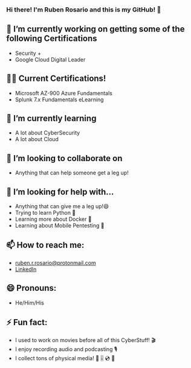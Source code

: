 ### Hi there! I'm Ruben Rosario and this is my GitHub! 👋

## 🔭 I’m currently working on getting some of the following Certifications
  - Security +
  - Google Cloud Digital Leader

## 👨‍💻 Current Certifications!
  - Microsoft AZ-900 Azure Fundamentals
  - Splunk 7.x Fundamentals eLearning

## 🌱 I’m currently learning
  - A lot about CyberSecurity
  - A lot about Cloud
  
## 👯 I’m looking to collaborate on
 - Anything that can help someone get a leg up!
 
## 🤔 I’m looking for help with...
 - Anything that can give me a leg up!😄
 - Trying to learn Python 🐍
 - Learning more about Docker 🐋
 - Learning about Mobile Pentesting 📶

## 📫 How to reach me:
 - [ruben.r.rosario@protonmail.com](mailto:ruben.r.rosario@protonmail.com)
 - [LinkedIn](https://www.linkedin.com/in/rubenrrosario/)
 
## 😄 Pronouns:
 - He/Him/His
  
## ⚡ Fun fact:
 - I used to work on movies before all of this CyberStuff! 🎬
 - I enjoy recording audio and podcasting 🎙️
 - I collect tons of physical media! 📀 🎚️ 💿 📖
